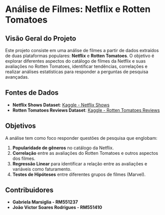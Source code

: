 # **Análise de Filmes: Netflix e Rotten Tomatoes**

## **Visão Geral do Projeto**
Este projeto consiste em uma análise de filmes a partir de dados extraídos de duas plataformas populares: **Netflix** e **Rotten Tomatoes**. O objetivo é explorar diferentes aspectos do catálogo de filmes da Netflix e suas avaliações no Rotten Tomatoes, identificar tendências, correlações e realizar análises estatísticas para responder a perguntas de pesquisa avançadas.

## **Fontes de Dados**
- **Netflix Shows Dataset**: [Kaggle - Netflix Shows](https://www.kaggle.com/datasets/shivamb/netflix-shows)
- **Rotten Tomatoes Reviews Dataset**: [Kaggle - Rotten Tomatoes Reviews](https://www.kaggle.com/datasets/stefanoleone992/rotten-tomatoes-movies-and-critic-reviews-dataset)

## **Objetivos**
A análise tem como foco responder questões de pesquisa que englobam:
1. **Popularidade de gêneros** no catálogo da Netflix.
2. **Correlação** entre as avaliações do Rotten Tomatoes e outros aspectos dos filmes.
3. **Regressão Linear** para identificar a relação entre as avaliações e variáveis como faturamento.
4. **Testes de Hipóteses** entre diferentes grupos de filmes (Marvel).

## **Contribuidores**
- **Gabriela Marsiglia - RM551237**
- **João Victor Soares Rodrigues - RM551410**
